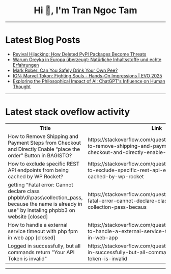 <h1 align="center">Hi 👋, I'm Tran Ngoc Tam</h1>

---

# Latest Blog Posts 
<!-- BLOG-POST-LIST:START -->
- [Revival Hijacking: How Deleted PyPI Packages Become Threats](https://dev.to/protsenko/revival-hijacking-how-deleted-pypi-packages-become-threats-13jk)
- [Warum Oreyka in Europa überzeugt: Natürliche Inhaltsstoffe und echte Erfahrungen](https://dev.to/orekya/warum-oreyka-in-europa-uberzeugt-naturliche-inhaltsstoffe-und-echte-erfahrungen-32f)
- [Mark Rober: Can You Safely Drink Your Own Pee?](https://dev.to/maker_youtube/mark-rober-can-you-safely-drink-your-own-pee-4962)
- [IGN: Marvel Tokon: Fighting Souls - Hands-On Impressions | EVO 2025](https://dev.to/gg_news/ign-marvel-tokon-fighting-souls-hands-on-impressions-evo-2025-491h)
- [Exploring the Philosophical Impact of AI: ChatGPT&#39;s Influence on Human Thought](https://dev.to/ndmckay/exploring-the-philosophical-impact-of-ai-chatgpts-influence-on-human-thought-2327)
<!-- BLOG-POST-LIST:END -->

---

# Latest stack oveflow activity
<table>
  <tr><th>Title</th><th>Link</th></tr>
  <!-- STACKOVERFLOW:START --><tr><td>How to Remove Shipping and Payment Steps from Checkout and Directly Enable “place the order” Button in BAGISTO?</td><td>https://stackoverflow.com/questions/79723405/how-to-remove-shipping-and-payment-steps-from-checkout-and-directly-enable-plac</td></tr><tr><td>How to exclude specific REST API endpoints from being cached by WP Rocket?</td><td>https://stackoverflow.com/questions/79723066/how-to-exclude-specific-rest-api-endpoints-from-being-cached-by-wp-rocket</td></tr><tr><td>getting &quot;Fatal error: Cannot declare class phpbb\di\pass\collection_pass, because the name is already in use&quot; by instaling phpbb3 on website [closed]</td><td>https://stackoverflow.com/questions/79722722/getting-fatal-error-cannot-declare-class-phpbb-di-pass-collection-pass-becaus</td></tr><tr><td>How to handle a external service timeout with php fpm in web app [closed]</td><td>https://stackoverflow.com/questions/79722576/how-to-handle-a-external-service-timeout-with-php-fpm-in-web-app</td></tr><tr><td>Logged in successfully, but all commands return &quot;Your API Token is invalid&quot;</td><td>https://stackoverflow.com/questions/79722535/logged-in-successfully-but-all-commands-return-your-api-token-is-invalid</td></tr><!-- STACKOVERFLOW:END -->
</table>

---


